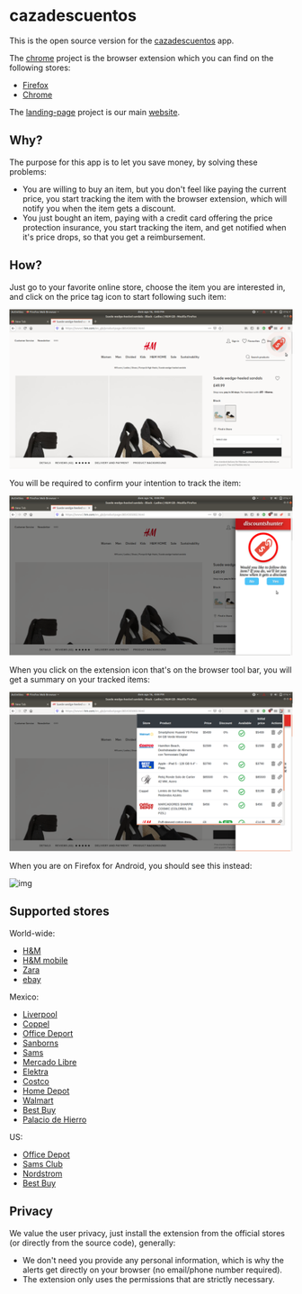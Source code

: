 # cazadescuentos
This is the open source version for the [cazadescuentos](https://cazadescuentos.net) app.

The [chrome](chrome) project is the browser extension which you can find on the following stores:
- [Firefox](https://addons.mozilla.org/es/firefox/addon/cazadescuentos/)
- [Chrome](https://chrome.google.com/webstore/detail/discountshunter/miadcmhlfknbjhlknpaidjnelinghpdf)

The [landing-page](landing-page) project is our main [website](https://cazadescuentos.net).

## Why?
The purpose for this app is to let you save money, by solving these problems:
- You are willing to buy an item, but you don't feel like paying the current price, you start tracking the item with the browser extension, which will notify you when the item gets a discount.
- You just bought an item, paying with a credit card offering the price protection insurance, you start tracking the item, and get notified when it's price drops, so that you get a reimbursement.

## How?
Just go to your favorite online store, choose the item you are interested in, and click on the price tag icon to start following such item:

![img](_images/01.png)

You will be required to confirm your intention to track the item:

![img](_images/02.png)

When you click on the extension icon that's on the browser tool bar, you will get a summary on your tracked items:

![img](_images/03.png)

When you are on Firefox for Android, you should see this instead:

![img](https://addons.cdn.mozilla.net/user-media/previews/full/240/240179.png?modified=1592789456)


## Supported stores
World-wide:
- [H&M](https://www2.hm.com/)
- [H&M mobile](https://m2.hm.com/m/)
- [Zara](https://www.zara.com/)
- [ebay](https://www.ebay.com)

Mexico:
- [Liverpool](https://www.liverpool.com.mx)
- [Coppel](https://www.coppel.com)
- [Office Deport](https://www.officedepot.com.mx)
- [Sanborns](https://www.sanborns.com.mx)
- [Sams](https://www.sams.com.mx)
- [Mercado Libre](https://www.mercadolibre.com.mx)
- [Elektra](https://www.elektra.com.mx)
- [Costco](https://www.costco.com.mx)
- [Home Depot](https://www.homedepot.com.mx)
- [Walmart](https://www.walmart.com.mx)
- [Best Buy](https://www.bestbuy.com.mx)
- [Palacio de Hierro](https://www.elpalaciodehierro.com)

US:
- [Office Depot](https://www.officedepot.com)
- [Sams Club](https://www.samsclub.com)
- [Nordstrom](https://shop.nordstrom.com)
- [Best Buy](https://www.bestbuy.com)


## Privacy
We value the user privacy, just install the extension from the official stores (or directly from the source code), generally:
- We don't need you provide any personal information, which is why the alerts get directly on your browser (no email/phone number required).
- The extension only uses the permissions that are strictly necessary.
